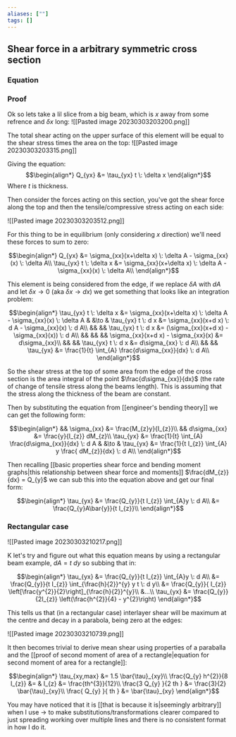 ```yaml
---
aliases: [""]
tags: []
---
```


## Shear force in a arbitrary symmetric cross section

### Equation




### Proof

Ok so lets take a lil slice from a big beam, which is $x$ away from some refrence and $\delta x$ long:
![[Pasted image 20230303203200.png]]

The total shear acting on the upper surface of this element will be equal to the shear stress times the area on the top:
![[Pasted image 20230303203315.png]]

Giving the equation:
$$\begin{align*}
Q_{yx} &= \tau_{yx} t \: \delta x
\end{align*}$$
Where $t$ is thickness.

Then consider the forces acting on this section, you've got the shear force along the top and then the tensile/compressive stress acting on each side:

![[Pasted image 20230303203512.png]]

For this thing to be in equilibrium (only considering $x$ direction) we'll need these forces to sum to zero:

$$\begin{align*}
Q_{yx} &= \sigma_{xx}(x+\delta x) \: \delta A - \sigma_{xx}(x) \: \delta A\\
\tau_{yx} t \: \delta x &= \sigma_{xx}(x+\delta x) \: \delta A - \sigma_{xx}(x) \: \delta A\\
\end{align*}$$

This element is being considered from the edge, if we replace $\delta A$ with $dA$ and let $\delta x \to 0$ (aka $\delta x \to dx$) we get something that looks like an integration problem:

$$\begin{align*}
\tau_{yx} t \: \delta x &= \sigma_{xx}(x+\delta x) \: \delta A - \sigma_{xx}(x) \: \delta A & &\to & \tau_{yx} t \: d x &= \sigma_{xx}(x+d x) \: d A - \sigma_{xx}(x) \: d A\\
&& && \tau_{yx} t \: d x &= (\sigma_{xx}(x+d x) - \sigma_{xx}(x)) \: d A\\
&& && && \sigma_{xx}(x+d x) - \sigma_{xx}(x) &= d\sigma_{xx}\\
&& && \tau_{yx} t \: d x &=  d\sigma_{xx} \: d A\\
&& && \tau_{yx} &= \frac{1}{t} \int_{A} \frac{d\sigma_{xx}}{dx} \: d A\\
\end{align*}$$

So the shear stress at the top of some area from the edge of the cross section is the area integral of the point $\frac{d\sigma_{xx}}{dx}$ (the rate of change of tensile stress along the beams length). This is assuming that the stress along the thickness of the beam are constant.

Then by substituting the equation from [[engineer's bending theory]] we can get the following form:

$$\begin{align*}
&& \sigma_{xx} &= \frac{M_{z}y}{I_{z}}\\
&& d\sigma_{xx} &= \frac{y}{I_{z}} dM_{z}\\
\tau_{yx} &= \frac{1}{t} \int_{A} \frac{d\sigma_{xx}}{dx} \: d A & &\to & \tau_{yx} &=  \frac{1}{t I_{z}} \int_{A} y \frac{ dM_{z}}{dx} \: d A\\
\end{align*}$$

Then recalling [[basic properties shear force and bending moment graphs|this relationship between shear force and moments]] $\frac{dM_{z}}{dx} = Q_{y}$ we can sub this into the equation above and get our final form:

$$\begin{align*}
\tau_{yx} &=  \frac{Q_{y}}{t I_{z}} \int_{A}y  \: d A\\
 &=  \frac{Q_{y}A\bar{y}}{t I_{z}}\\
\end{align*}$$

### Rectangular case

![[Pasted image 20230303210217.png]]

K let's try and figure out what this equation means by using a rectangular beam example, $dA=t\:dy$ so subbing that in:

$$\begin{align*}
\tau_{yx} &=  \frac{Q_{y}}{t I_{z}} \int_{A}y  \: d A\\
 &=  \frac{Q_{y}}{t I_{z}} \int_{\frac{h}{2}}^{y} y t \: d y\\
 &= \frac{Q_{y}}{ I_{z}} \left[\frac{y^{2}}{2}\right]_{\frac{h}{2}}^{y}\\
&...\\
\tau_{yx} &= \frac{Q_{y}}{2I_{z}} \left(\frac{h^{2}}{4} - y^{2}\right) 
\end{align*}$$

This tells us that (in a rectangular case) interlayer shear will be maximum at the centre and decay in a parabola, being zero at the edges:

![[Pasted image 20230303210739.png]]

It then becomes trivial to derive mean shear using properties of a paraballa and the [[proof of second moment of area of a rectangle|equation for second moment of area for a rectangle]]:

$$\begin{align*}
\tau_{xy,max} &= 1.5 \bar{\tau}_{xy}\\
\frac{Q_{y} h^{2}}{8 I_{z}} &= & I_{z} &= \frac{th^{3}}{12}\\
\frac{3 Q_{y} }{2 th } &= \frac{3}{2} \bar{\tau}_{xy}\\
\frac{ Q_{y} }{ th } &= \bar{\tau}_{xy}
\end{align*}$$

You may have noticed that it is [[that is because it is|seemingly arbitrary]] when I use $\to$ to make substitutions/transformations clearer compared to just spreading working over multiple lines and there is no consistent format in how I do it.